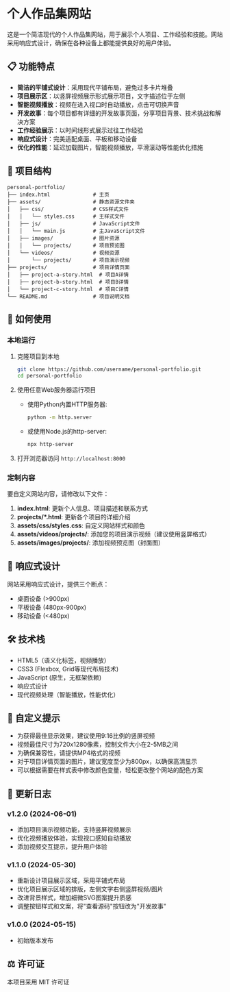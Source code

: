 # 个人作品集网站

这是一个简洁现代的个人作品集网站，用于展示个人项目、工作经验和技能。网站采用响应式设计，确保在各种设备上都能提供良好的用户体验。

## 📋 功能特点

- **简洁的平铺式设计**：采用现代平铺布局，避免过多卡片堆叠
- **项目展示区**：以竖屏视频展示形式展示项目，文字描述位于左侧
- **智能视频播放**：视频在进入视口时自动播放，点击可切换声音
- **开发故事**：每个项目都有详细的开发故事页面，分享项目背景、技术挑战和解决方案
- **工作经验展示**：以时间线形式展示过往工作经验
- **响应式设计**：完美适配桌面、平板和移动设备
- **优化的性能**：延迟加载图片，智能视频播放，平滑滚动等性能优化措施

## 📁 项目结构

```
personal-portfolio/
├── index.html              # 主页
├── assets/                 # 静态资源文件夹
│   ├── css/                # CSS样式文件
│   │   └── styles.css      # 主样式文件
│   ├── js/                 # JavaScript文件
│   │   └── main.js         # 主JavaScript文件
│   ├── images/             # 图片资源
│   │   └── projects/       # 项目预览图
│   └── videos/             # 视频资源
│       └── projects/       # 项目演示视频
├── projects/               # 项目详情页面
│   ├── project-a-story.html  # 项目A详情
│   ├── project-b-story.html  # 项目B详情
│   └── project-c-story.html  # 项目C详情
└── README.md               # 项目说明文档
```

## 🚀 如何使用

### 本地运行

1. 克隆项目到本地
   ```bash
   git clone https://github.com/username/personal-portfolio.git
   cd personal-portfolio
   ```

2. 使用任意Web服务器运行项目
   - 使用Python内置HTTP服务器:
     ```bash
     python -m http.server
     ```
   - 或使用Node.js的http-server:
     ```bash
     npx http-server
     ```

3. 打开浏览器访问 `http://localhost:8000`

### 定制内容

要自定义网站内容，请修改以下文件：

1. **index.html**: 更新个人信息、项目描述和联系方式
2. **projects/*.html**: 更新各个项目的详细介绍
3. **assets/css/styles.css**: 自定义网站样式和颜色
4. **assets/videos/projects/**: 添加您的项目演示视频（建议使用竖屏格式）
5. **assets/images/projects/**: 添加视频预览图（封面图）

## 📱 响应式设计

网站采用响应式设计，提供三个断点：
- 桌面设备 (>900px)
- 平板设备 (480px-900px)
- 移动设备 (<480px)

## 🛠️ 技术栈

- HTML5（语义化标签，视频播放）
- CSS3 (Flexbox, Grid等现代布局技术)
- JavaScript (原生，无框架依赖)
- 响应式设计
- 现代视频处理（智能播放，性能优化）

## 📝 自定义提示

- 为获得最佳显示效果，建议使用9:16比例的竖屏视频
- 视频最佳尺寸为720x1280像素，控制文件大小在2-5MB之间
- 为确保兼容性，请提供MP4格式的视频
- 对于项目详情页面的图片，建议宽度至少为800px，以确保高清显示
- 可以根据需要在样式表中修改颜色变量，轻松更改整个网站的配色方案

## 🔄 更新日志

### v1.2.0 (2024-06-01)
- 添加项目演示视频功能，支持竖屏视频展示
- 优化视频播放体验，实现视口感知自动播放
- 添加视频交互提示，提升用户体验

### v1.1.0 (2024-05-30)
- 重新设计项目展示区域，采用平铺式布局
- 优化项目展示区域的排版，左侧文字右侧竖屏视频/图片
- 改进背景样式，增加细微SVG图案提升质感
- 调整按钮样式和文案，将"查看源码"按钮改为"开发故事"

### v1.0.0 (2024-05-15)
- 初始版本发布

## ⚖️ 许可证

本项目采用 MIT 许可证 